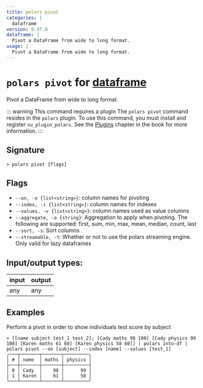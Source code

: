 ```yaml
---
title: polars pivot
categories: |
  dataframe
version: 0.97.0
dataframe: |
  Pivot a DataFrame from wide to long format.
usage: |
  Pivot a DataFrame from wide to long format.
---
```

<!-- This file is automatically generated. Please edit the command in https://github.com/nushell/nushell instead. -->

# `polars pivot` for [dataframe](/commands/categories/dataframe.md)

<div class='command-title'>Pivot a DataFrame from wide to long format.</div>

::: warning This command requires a plugin
The `polars pivot` command resides in the `polars` plugin.
To use this command, you must install and register `nu_plugin_polars`.
See the [Plugins](/book/plugins.html) chapter in the book for more information.
:::

## Signature

```> polars pivot {flags} ```

## Flags

 -  `--on, -o {list<string>}`: column names for pivoting
 -  `--index, -i {list<string>}`: column names for indexes
 -  `--values, -v {list<string>}`: column names used as value columns
 -  `--aggregate, -a {string}`: Aggregation to apply when pivoting. The following are supported: first, sum, min, max, mean, median, count, last
 -  `--sort, -s`: Sort columns
 -  `--streamable, -t`: Whether or not to use the polars streaming engine. Only valid for lazy dataframes


## Input/output types:

| input | output |
| ----- | ------ |
| any   | any    |

## Examples

Perform a pivot in order to show individuals test score by subject
```nu
> [[name subject test_1 test_2]; [Cady maths 98 100] [Cady physics 99 100] [Karen maths 61 60] [Karen physics 58 60]] | polars into-df |  polars pivot --on [subject] --index [name] --values [test_1]
╭───┬───────┬───────┬─────────╮
│ # │ name  │ maths │ physics │
├───┼───────┼───────┼─────────┤
│ 0 │ Cady  │    98 │      99 │
│ 1 │ Karen │    61 │      58 │
╰───┴───────┴───────┴─────────╯

```
